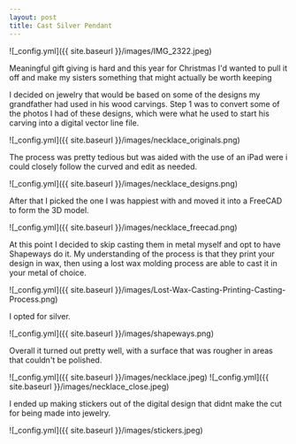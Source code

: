 ```yaml
---
layout: post
title: Cast Silver Pendant
---
```


![_config.yml]({{ site.baseurl }}/images/IMG_2322.jpeg)

Meaningful gift giving is hard and this year for Christmas I'd wanted to pull it off and make my sisters something that might actually be worth keeping

I decided on jewelry that would be based on some of the designs my grandfather had used in his wood carvings. Step 1 was to convert some of the photos I had of these designs, which were what he used to start his carving into a digital vector line file. 

![_config.yml]({{ site.baseurl }}/images/necklace_originals.png)

The process was pretty tedious but was aided with the use of an iPad were i could closely follow the curved and edit as needed. 

![_config.yml]({{ site.baseurl }}/images/necklace_designs.png)

After that I picked the one I was happiest with and moved it into a FreeCAD to form the 3D model.

![_config.yml]({{ site.baseurl }}/images/necklace_freecad.png)

At this point I decided to skip casting them in metal myself and opt to have Shapeways do it. My understanding of the process is that they print your design in wax, then using a lost wax molding process are able to cast it in your metal of choice. 

![_config.yml]({{ site.baseurl }}/images/Lost-Wax-Casting-Printing-Casting-Process.png)

I opted for silver.

![_config.yml]({{ site.baseurl }}/images/shapeways.png)

Overall it turned out pretty well, with a surface that was rougher in areas that couldn't be polished. 

![_config.yml]({{ site.baseurl }}/images/necklace.jpeg)
![_config.yml]({{ site.baseurl }}/images/necklace_close.jpeg)

I ended up making stickers out of the digital design that didnt make the cut for being made into jewelry. 

![_config.yml]({{ site.baseurl }}/images/stickers.jpeg)
